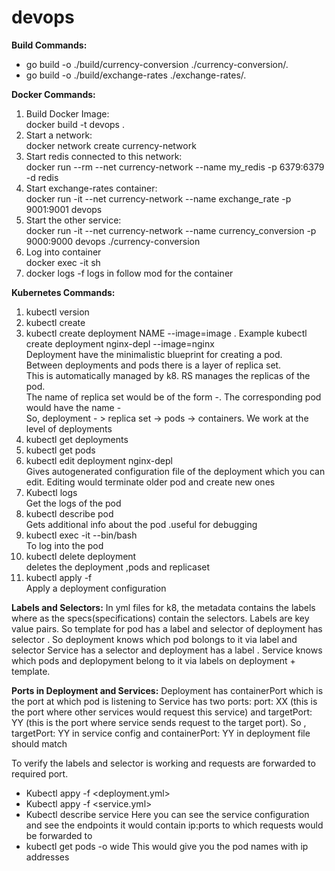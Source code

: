 # devops

**Build Commands:**

- go build -o ./build/currency-conversion ./currency-conversion/.
- go build -o ./build/exchange-rates ./exchange-rates/.

**Docker Commands:**

1. Build Docker Image:  
   docker build -t devops .
2. Start a network:  
   docker network create currency-network
3. Start redis connected to this network:  
   docker run --rm --net currency-network --name my_redis -p 6379:6379 -d redis
4. Start exchange-rates container:  
   docker run -it --net currency-network --name exchange_rate -p 9001:9001 devops
5. Start the other service:  
   docker run -it --net currency-network --name currency_conversion -p 9000:9000 devops ./currency-conversion
6. Log into container  
   docker exec -it <container id> sh
7. docker logs -f <container id>
   logs in follow mod for the container

**Kubernetes Commands:**

1. kubectl version
2. kubectl create
3. kubectl create deployment NAME --image=image . Example kubectl create deployment nginx-depl --image=nginx  
   Deployment have the minimalistic blueprint for creating a pod.  
   Between deployments and pods there is a layer of replica set.  
   This is automatically managed by k8. RS manages the replicas of the pod.  
   The name of replica set would be of the form <image-name>-<rs id>. The corresponding pod would have the name <image-name>-<rs id><pod id>  
   So, deployment - > replica set -> pods -> containers. We work at the level of deployments
4. kubectl get deployments
5. kubectl get pods
6. kubectl edit deployment nginx-depl  
   Gives autogenerated configuration file of the deployment which you can edit. Editing would terminate older pod and create new ones
7. Kubectl logs <podname>  
   Get the logs of the pod
8. kubectl describe pod <podname>  
   Gets additional info about the pod .useful for debugging
9. kubectl exec -it <podname> --bin/bash  
   To log into the pod
10. kubectl delete deployment <podname>  
    deletes the deployment ,pods and replicaset
11. kubectl apply -f <filename>  
    Apply a deployment configuration

**Labels and Selectors:**
In yml files for k8, the metadata contains the labels where as the specs(specifications) contain the selectors. Labels are key value pairs.
So template for pod has a label and selector of deployment has selector . So deployment knows which pod bolongs to it via label and selector
Service has a selector and deployment has a label . Service knows which pods and deplopyment belong to it via labels on deployment + template.

**Ports in Deployment and Services:**
Deployment has containerPort which is the port at which pod is listening to
Service has two ports: port: XX (this is the port where other services would request this service) and targetPort: YY (this is the port where service sends request to the target port). So , targetPort: YY in service config and containerPort: YY in deployment file should match

To verify the labels and selector is working and requests are forwarded to required port.

- Kubectl appy -f <deployment.yml>
- Kubectl appy -f <service.yml>
- Kubectl describe service <service name>
  Here you can see the service configuration and see the endpoints it would contain ip:ports to which requests would be forwarded to
- kubectl get pods -o wide
  This would give you the pod names with ip addresses
